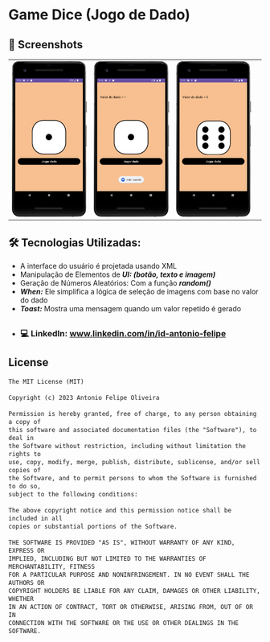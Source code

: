 # Game Dice (Jogo de Dado)




## :camera_flash: Screenshots
<!-- You can add more screenshots here if you like -->
<table>
  <tr>
    </td><td><img src="/result/Screenshot_1.png" width="260"></td><td><img src="/result/Screenshot_2.png" width="260"></td><td><img src="/result/Screenshot_3.png" width="260"></td><td><img
  /tr>
</table>

## 🛠 Tecnologias Utilizadas:
- A interface do usuário é projetada usando XML
- Manipulação de Elementos de ***UI: (botão, texto e imagem)***
- Geração de Números Aleatórios: Com a função ***random()***
- ***When:*** Ele simplifica a lógica de seleção de imagens com base no valor do dado
- ***Toast:*** Mostra uma mensagem quando um valor repetido é gerado

##
- ### 💻 LinkedIn: www.linkedin.com/in/id-antonio-felipe

## License
```
The MIT License (MIT)

Copyright (c) 2023 Antonio Felipe Oliveira

Permission is hereby granted, free of charge, to any person obtaining a copy of
this software and associated documentation files (the "Software"), to deal in
the Software without restriction, including without limitation the rights to
use, copy, modify, merge, publish, distribute, sublicense, and/or sell copies of
the Software, and to permit persons to whom the Software is furnished to do so,
subject to the following conditions:

The above copyright notice and this permission notice shall be included in all
copies or substantial portions of the Software.

THE SOFTWARE IS PROVIDED "AS IS", WITHOUT WARRANTY OF ANY KIND, EXPRESS OR
IMPLIED, INCLUDING BUT NOT LIMITED TO THE WARRANTIES OF MERCHANTABILITY, FITNESS
FOR A PARTICULAR PURPOSE AND NONINFRINGEMENT. IN NO EVENT SHALL THE AUTHORS OR
COPYRIGHT HOLDERS BE LIABLE FOR ANY CLAIM, DAMAGES OR OTHER LIABILITY, WHETHER
IN AN ACTION OF CONTRACT, TORT OR OTHERWISE, ARISING FROM, OUT OF OR IN
CONNECTION WITH THE SOFTWARE OR THE USE OR OTHER DEALINGS IN THE SOFTWARE.
